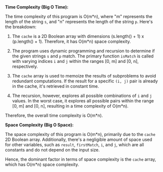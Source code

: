 **Time Complexity (Big O Time):**

The time complexity of this program is O(m*n), where "m" represents the length of the string `s`, and "n" represents the length of the string `p`. Here's the breakdown:

1. The `cache` is a 2D Boolean array with dimensions (s.length() + 1) x (p.length() + 1). Therefore, it has O(m*n) space complexity.

2. The program uses dynamic programming and recursion to determine if the given strings `s` and `p` match. The primary function `isMatch` is called with varying indices `i` and `j` within the ranges [0, m] and [0, n], respectively.

3. The `cache` array is used to memoize the results of subproblems to avoid redundant computations. If the result for a specific `(i, j)` pair is already in the cache, it's retrieved in constant time.

4. The recursion, however, explores all possible combinations of `i` and `j` values. In the worst case, it explores all possible pairs within the range [0, m] and [0, n], resulting in a time complexity of O(m*n).

Therefore, the overall time complexity is O(m*n).

**Space Complexity (Big O Space):**

The space complexity of this program is O(m*n), primarily due to the `cache` 2D Boolean array. Additionally, there's a negligible amount of space used for other variables, such as `result`, `firstMatch`, `i`, and `j`, which are all constants and do not depend on the input size.

Hence, the dominant factor in terms of space complexity is the `cache` array, which has O(m*n) space complexity.
